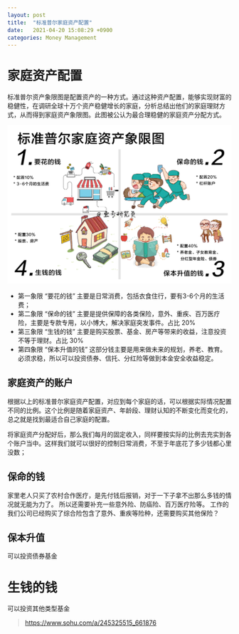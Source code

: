 ```yaml
---
layout: post
title:  "标准普尔家庭资产配置"
date:   2021-04-20 15:08:29 +0900
categories: Money Management
---
```


# 家庭资产配置

标准普尔资产象限图是配置资产的一种方式。通过这种资产配置，能够实现财富的稳健性，在调研全球十万个资产稳健增长的家庭，分析总结出他们的家庭理财方式，从而得到家庭资产象限图。此图被公认为最合理稳健的家庭资产分配方式。


![avatar](/public/img/标准普尔家庭资产配置图.jpeg)

- 第一象限 “要花的钱”
主要是日常消费，包括衣食住行，要有3-6个月的生活费；
- 第二象限 “保命的钱”
主要是提供保障的各类保险，意外、重疾、百万医疗险，主要是专款专用，以小博大，解决家庭突发事件。占比 20%
- 第三象限 “生钱的钱”
主要是购买股票、基金、房产等带来的收益，注意投资不等于理财。占比 30%
- 第四象限 “保本升值的钱”
这部分钱主要是用来做未来的规划，养老、教育。必须求稳，所以可以投资债券、信托、分红险等做到本金安全收益稳定。

## 家庭资产的账户

根据以上的标准普尔家庭资产配置，对应到每个家庭的话，可以根据实际情况配置不同的比例。这个比例是随着家庭资产、年龄段、理财认知的不断变化而变化的，总之就是找到最适合自己家庭的配置。

将家庭资产分配好后，那么我们每月的固定收入，同样要按实际的比例去充实到各个账户当中。这样我们就可以很好的控制日常消费，不至于年底花了多少钱都心里没数；


## 保命的钱

家里老人只买了农村合作医疗，是先付钱后报销，对于一下子拿不出那么多钱的情况就无能为力了。
所以还需要补充一些意外险、防癌险、百万医疗险等。
工作的我们公司已经购买了综合险包含了意外、重疾等险种，还需要购买其他保险？

## 保本升值

可以投资债券基金

# 生钱的钱
可以投资其他类型基金





> https://www.sohu.com/a/245325515_661876
> 
